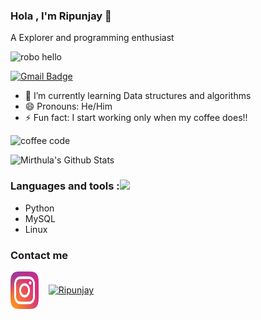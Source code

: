 ### Hola , I'm Ripunjay 👋

A Explorer and programming enthusiast



![robo hello](https://cdn.dribbble.com/users/2131993/screenshots/4948736/media/45dceb640723d72436c427add7966cf8.gif)



[![Gmail Badge](https://img.shields.io/badge/-mmirthula02@gmail.com-c14438?style=flat-square&logo=Gmail&logoColor=white&link=mailto:singhripunjay09@gmail.com)](mailto:singhripunjay09@gmail.com)



- 🌱 I’m currently learning Data structures and algorithms
- 😄 Pronouns: He/Him
- ⚡ Fun fact: I start working only when my coffee does!!

![coffee code](https://user-images.githubusercontent.com/51138087/93663687-87a63100-fa1e-11ea-841c-88dbd3e76d02.gif)




![Mirthula's Github Stats](https://github-readme-stats.vercel.app/api?username=rpj09&&show_icons=true&title_color=ffffff&icon_color=bb2acf&text_color=daf7dc&bg_color=151515)



### Languages and tools :<img src="https://camo.githubusercontent.com/40dff491d4e8123af55298ef908faedb66c463e5/68747470733a2f2f6d656469612e67697068792e636f6d2f6d656469612f57556c706c634d704f43456d5447427442572f67697068792e676966" width="39px">


- Python
- MySQL
- Linux





### Contact me

<p align="left">
  <a href="https://www.instagram.com/_rpj09_/?hl=en" target="_blank"><img align="center" src="https://raw.githubusercontent.com/rpj09/rpj09/db6fd1f77f0d220473dc51a7ac4155a61dfc651e/icons/instagram.svg" alt="Ripunjay" height="60" width="45" /></a> &nbsp;&nbsp;
<a href="https://twitter.com/_rpj09_" target="_blank"><img align="center" src="https://https://raw.githubusercontent.com/rpj09/rpj09/db6fd1f77f0d220473dc51a7ac4155a61dfc651e/icons/twitter.svg"  alt="Ripunjay" height="60" width="45" /></a> &nbsp;&nbsp;

</p>



